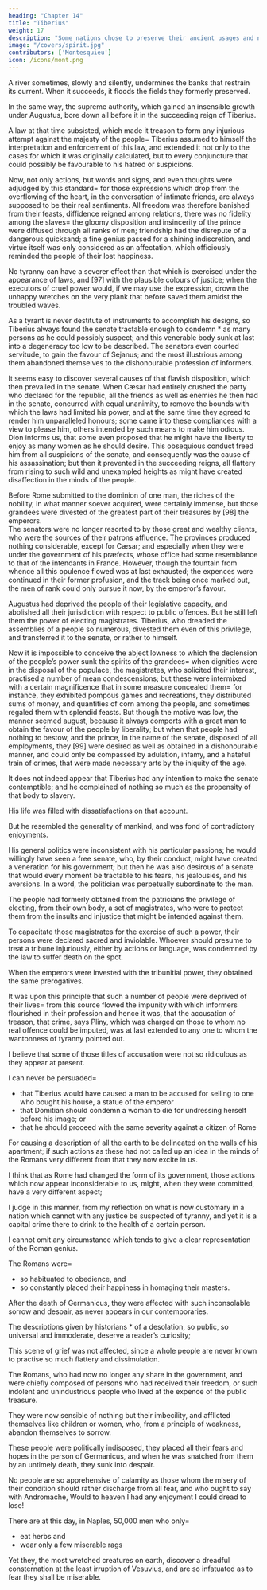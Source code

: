 ```yaml
---
heading: "Chapter 14"
title: "Tiberius"
weight: 17
description: "Some nations chose to preserve their ancient usages and not assist Rome"
image: "/covers/spirit.jpg"
contributors: ['Montesquieu']
icon: /icons/mont.png
---
```





A river sometimes, slowly and silently, undermines the banks that restrain its current. When it succeeds, it floods the fields they formerly preserved. 

In the same way, the supreme authority, which gained an insensible growth under Augustus, bore down all before it in the succeeding reign of Tiberius.

A law at that time subsisted, which made it treason to form any injurious attempt against the majesty of the people=  Tiberius assumed to himself the interpretation and enforcement of this law, and extended it not only to the cases for which it was originally calculated, but to every conjuncture that could possibly be favourable to his hatred or suspicions. 

Now, not only actions, but words and signs, and even thoughts were adjudged by this standard=  for those expressions which drop from the overflowing of the heart, in the conversation of intimate friends, are always supposed to be their real sentiments. All freedom was therefore banished from their feasts, diffidence reigned among relations, there was no fidelity among the slaves=  the gloomy disposition and insincerity of the prince were diffused through all ranks of men; friendship had the disrepute of a dangerous quicksand; a fine genius passed for a shining indiscretion, and virtue itself was only considered as an affectation, which officiously reminded the people of their lost happiness.

No tyranny can have a severer effect than that which is exercised under the appearance of laws, and [97] with the plausible colours of justice; when the executors of cruel power would, if we may use the expression, drown the unhappy wretches on the very plank that before saved them amidst the troubled waves.

As a tyrant is never destitute of instruments to accomplish his designs, so Tiberius always found the senate tractable enough to condemn * as many persons as he could possibly suspect; and this venerable body sunk at last into a degeneracy too low to be described. The senators even courted servitude, to gain the favour of Sejanus; and the most illustrious among them abandoned themselves to the dishonourable profession of informers.

It seems easy to discover several causes of that flavish disposition, which then prevailed in the senate. When Cæsar had entirely crushed the party who declared for the republic, all the friends as well as enemies he then had in the senate, concurred with equal unanimity, to remove the bounds with which the laws had limited his power, and at the same time they agreed to render him unparalleled honours; some came into these compliances with a view to please him, others intended by such means to make him odious. Dion informs us, that some even proposed that he might have the liberty to enjoy as many women as he should desire. This obsequious conduct freed him from all suspicions of the senate, and consequently was the cause of his assassination; but then it prevented in the succeeding reigns, all flattery from rising to such wild and unexampled heights as might have created disaffection in the minds of the people.

Before Rome submitted to the dominion of one man, the riches of the nobility, in what manner soever acquired, were certainly immense, but those grandees were divested of the greatest part of their treasures by [98] the emperors. 
\
The senators were no longer resorted to by those great and wealthy clients, who were the sources of their patrons affluence. The provinces produced nothing considerable, except for Cæsar; and especially when they were under the government of his præfects, whose office had some resemblance to that of the intendants in France. However, though the fountain from whence all this opulence flowed was at last exhausted; the expences were continued in their former profusion, and the track being once marked out, the men of rank could only pursue it now, by the emperor’s favour.

Augustus had deprived the people of their legislative capacity, and abolished all their jurisdiction with respect to public offences. But he still left them the power of electing magistrates. Tiberius, who dreaded the assemblies of a people so numerous, divested them even of this privilege, and transferred it to the senate, or rather to himself. 

Now it is impossible to conceive the abject lowness to which the declension of the people’s power sunk the spirits of the grandees=  when dignities were in the disposal of the populace, the magistrates, who solicited their interest, practised a number of mean condescensions; but these were intermixed with a certain magnificence that in some measure concealed them=  for instance, they exhibited pompous games and recreations, they distributed sums of money, and quantities of corn among the people, and sometimes regaled them with splendid feasts. But though the motive was low, the manner seemed august, because it always comports with a great man to obtain the favour of the people by liberality; but when that people had nothing to bestow, and the prince, in the name of the senate, disposed of all employments, they [99] were desired as well as obtained in a dishonourable manner, and could only be compassed by adulation, infamy, and a hateful train of crimes, that were made necessary arts by the iniquity of the age.

It does not indeed appear that Tiberius had any intention to make the senate contemptible; and he complained of nothing so much as the propensity of that body to slavery. 

His life was filled with dissatisfactions on that account. 

But he resembled the generality of mankind, and was fond of contradictory enjoyments. 

His general politics were inconsistent with his particular passions; he would willingly have seen a free senate, who, by their conduct, might have created a veneration for his government; but then he was also desirous of a senate that would every moment be tractable to his fears, his jealousies, and his aversions. In a word, the politician was perpetually subordinate to the man.

The people had formerly obtained from the patricians the privilege of electing, from their own body, a set of magistrates, who were to protect them from the insults and injustice that might be intended against them.

To capacitate those magistrates for the exercise of such a power, their persons were declared sacred and inviolable. Whoever should presume to treat a tribune injuriously, either by actions or language, was condemned by the law to suffer death on the spot. 

When the emperors were invested with the tribunitial power, they obtained the same prerogatives.

It was upon this principle that such a number of people were deprived of their lives=  from this source flowed the impunity with which informers flourished in their profession and hence it was, that the accusation of treason, that crime, says Pliny, which was charged on those to whom no real offence could be imputed, was at last extended to any one to whom the wantonness of tyranny pointed out.

I believe that some of those titles of accusation were not so ridiculous as they appear at present. 

I can never be persuaded= 
- that Tiberius would have caused a man to be accused for selling to one who bought his house, a statue of the emperor
- that Domitian should condemn a woman to die for undressing herself before his image; or 
- that he should proceed with the same severity against a citizen of Rome

For causing a description of all the earth to be delineated on the walls of his apartment; if such actions as these had not called up an idea in the minds of the Romans very different from that they now excite in us. 

I think that as Rome had changed the form of its government, those actions which now appear inconsiderable to us, might, when they were committed, have a very different aspect; 

I judge in this manner, from my reflection on what is now customary in a nation which cannot with any justice be suspected of tyranny, and yet it is a capital crime there to drink to the health of a certain person.

I cannot omit any circumstance which tends to give a clear representation of the Roman genius. 

The Romans were= 
- so habituated to obedience, and
- so constantly placed their happiness in homaging their masters.

After the death of Germanicus, they were affected with such inconsolable sorrow and despair, as never appears in our contemporaries. 

The descriptions given by historians * of a desolation, so public, so universal and immoderate, deserve a reader’s curiosity; 

This scene of grief was not affected, since a whole people are never known to practise so much flattery and dissimulation.

The Romans, who had now no longer any share in the government, and were chiefly composed of persons who had received their freedom, or such indolent and unindustrious people who lived at the expence of the public treasure.

They were now sensible of nothing but their imbecility, and afflicted themselves like children or women, who, from a principle of weakness, abandon themselves to sorrow. 

These people were politically indisposed, they placed all their fears and hopes in the person of Germanicus, and when he was snatched from them by an untimely death, they sunk into despair.

No people are so apprehensive of calamity as those whom the misery of their condition should rather discharge from all fear, and who ought to say with Andromache, Would to heaven I had any enjoyment I could dread to lose! 

There are at this day, in Naples, 50,000 men who only= 
- eat herbs and
- wear only a few miserable rags

Yet they, the most wretched creatures on earth, discover a dreadful consternation at the least irruption of Vesuvius, and are so infatuated as to fear they shall be miserable.